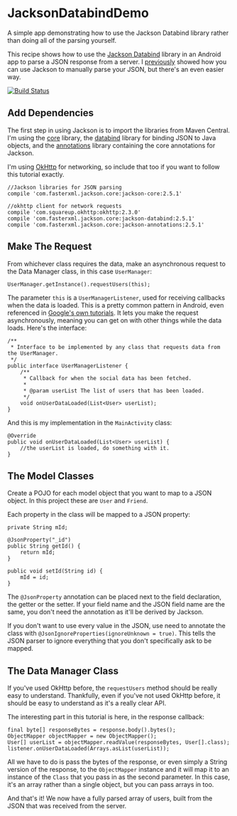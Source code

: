 # JacksonDatabindDemo
A simple app demonstrating how to use the Jackson Databind library rather than doing all of the parsing yourself.

This recipe shows how to use the [Jackson Databind][jackson-databind] library in an Android app to parse a JSON response from a server. I [previously][jsondemoapp] showed how you can use Jackson to manually parse your JSON, but there's an even easier way.

[![Build Status](https://img.shields.io/travis/neilmcguiggan/jackson_databind_demo.svg)](https://travis-ci.org/neilmcguiggan/jackson_databind_demo)

## Add Dependencies

The first step in using Jackson is to import the libraries from Maven Central. I'm using the [core][jackson-core] library, the [databind][jackson-databind] library for binding JSON to Java objects, and the [annotations][jackson-annotations] library containing the core annotations for Jackson.

I'm using [OkHttp][okhttp] for networking, so include that too if you want to follow this tutorial exactly.

```
//Jackson libraries for JSON parsing
compile 'com.fasterxml.jackson.core:jackson-core:2.5.1'

//okhttp client for network requests
compile 'com.squareup.okhttp:okhttp:2.3.0'
compile 'com.fasterxml.jackson.core:jackson-databind:2.5.1'
compile 'com.fasterxml.jackson.core:jackson-annotations:2.5.1'
```

## Make The Request

From whichever class requires the data, make an asynchronous request to the Data Manager class, in this case `UserManager`:

```
UserManager.getInstance().requestUsers(this);
```

The parameter `this` is a `UserManagerListener`, used for receiving callbacks when the data is loaded. This is a pretty common pattern in Android, even referenced in [Google's own tutorials][callbacks]. It lets you make the request asynchronously, meaning you can get on with other things while the data loads. Here's the interface:

```
/**
 * Interface to be implemented by any class that requests data from the UserManager.
 */
public interface UserManagerListener {
    /**
     * Callback for when the social data has been fetched.
     *
     * @param userList The list of users that has been loaded.
     */
    void onUserDataLoaded(List<User> userList);
}
```

And this is my implementation in the `MainActivity` class:

```
@Override
public void onUserDataLoaded(List<User> userList) {
    //the userList is loaded, do something with it.
}
```

## The Model Classes

Create a POJO for each model object that you want to map to a JSON object. In this project these are `User` and `Friend`.

Each property in the class will be mapped to a JSON property:

```
private String mId;

@JsonProperty("_id")
public String getId() {
    return mId;
}

public void setId(String id) {
    mId = id;
}
```

The `@JsonProperty` annotation can be placed next to the field declaration, the getter or the setter. If your field name and the JSON field name are the same, you don't need the annotation as it'll be derived by Jackson.

If you don't want to use every value in the JSON, use need to annotate the class with `@JsonIgnoreProperties(ignoreUnknown = true)`. This tells the JSON parser to ignore everything that you don't specifically ask to be mapped.

## The Data Manager Class

If you've used OkHttp before, the `requestUsers` method should be really easy to understand. Thankfully, even if you've not used OkHttp before, it should be easy to understand as it's a really clear API.

The interesting part in this tutorial is here, in the response callback:

```
final byte[] responseBytes = response.body().bytes();
ObjectMapper objectMapper = new ObjectMapper();
User[] userList = objectMapper.readValue(responseBytes, User[].class);
listener.onUserDataLoaded(Arrays.asList(userList));
```

All we have to do is pass the bytes of the response, or even simply a String version of the response, to the `ObjectMapper` instance and it will map it to an instance of the `Class` that you pass in as the second parameter. In this case, it's an array rather than a single object, but you can pass arrays in too.

And that's it! We now have a fully parsed array of users, built from the JSON that was received from the server.

[jsondemoapp]: https://github.com/neilmcguiggan/JSONDemoApp "GitHub: neilmcguiggan/JSONDemoApp"
[jackson]: https://github.com/FasterXML/jackson "GitHub: FasterXML/jackson"
[jackson-core]: https://github.com/FasterXML/jackson-core "GitHub: FasterXML/jackson-core"
[jackson-databind]: https://github.com/FasterXML/jackson-databind "GitHub: FasterXML/jackson-databind"
[jackson-annotations]: https://github.com/FasterXML/jackson-annotations "GitHub: FasterXML/jackson-annotations"
[okhttp]: http://square.github.io/okhttp/ "OkHttp"
[callbacks]: http://developer.android.com/training/basics/fragments/communicating.html "Communicating with Other Fragments"
[jsonparser]: https://github.com/FasterXML/jackson-core/blob/master/src/main/java/com/fasterxml/jackson/core/JsonParser.java "JsonParser.java"
[jsontokens]: https://github.com/FasterXML/jackson-core/blob/master/src/main/java/com/fasterxml/jackson/core/JsonToken.java "JsonToken.java"
